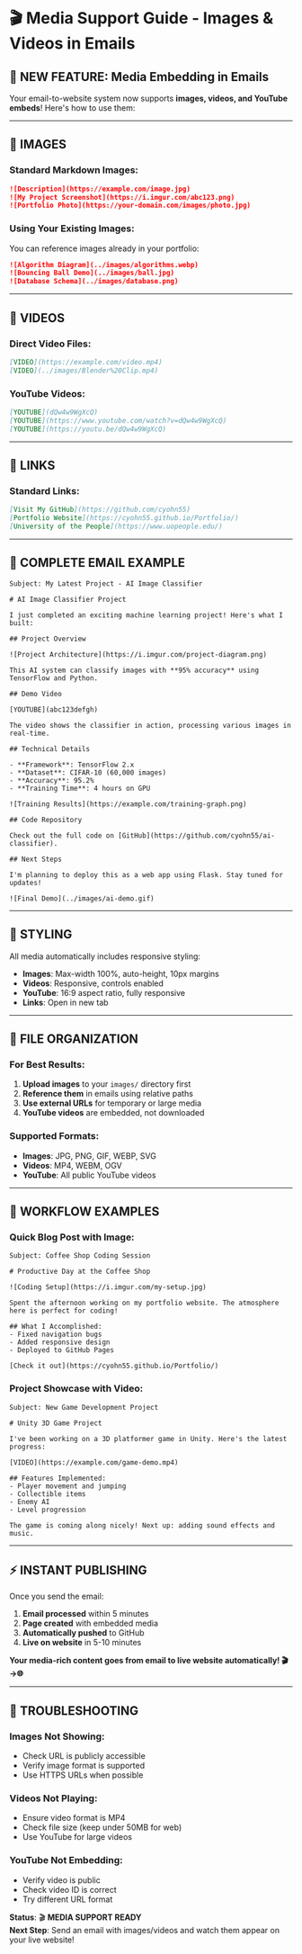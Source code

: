 # 🎬 Media Support Guide - Images & Videos in Emails

## 🎯 **NEW FEATURE: Media Embedding in Emails**

Your email-to-website system now supports **images, videos, and YouTube embeds**! Here's how to use them:

---

## 📸 **IMAGES**

### **Standard Markdown Images:**
```markdown
![Description](https://example.com/image.jpg)
![My Project Screenshot](https://i.imgur.com/abc123.png)
![Portfolio Photo](https://your-domain.com/images/photo.jpg)
```

### **Using Your Existing Images:**
You can reference images already in your portfolio:
```markdown
![Algorithm Diagram](../images/algorithms.webp)
![Bouncing Ball Demo](../images/ball.jpg)
![Database Schema](../images/database.png)
```

---

## 🎥 **VIDEOS**

### **Direct Video Files:**
```markdown
[VIDEO](https://example.com/video.mp4)
[VIDEO](../images/Blender%20Clip.mp4)
```

### **YouTube Videos:**
```markdown
[YOUTUBE](dQw4w9WgXcQ)
[YOUTUBE](https://www.youtube.com/watch?v=dQw4w9WgXcQ)
[YOUTUBE](https://youtu.be/dQw4w9WgXcQ)
```

---

## 🔗 **LINKS**

### **Standard Links:**
```markdown
[Visit My GitHub](https://github.com/cyohn55)
[Portfolio Website](https://cyohn55.github.io/Portfolio/)
[University of the People](https://www.uopeople.edu/)
```

---

## 📧 **COMPLETE EMAIL EXAMPLE**

```
Subject: My Latest Project - AI Image Classifier

# AI Image Classifier Project

I just completed an exciting machine learning project! Here's what I built:

## Project Overview

![Project Architecture](https://i.imgur.com/project-diagram.png)

This AI system can classify images with **95% accuracy** using TensorFlow and Python.

## Demo Video

[YOUTUBE](abc123defgh)

The video shows the classifier in action, processing various images in real-time.

## Technical Details

- **Framework**: TensorFlow 2.x
- **Dataset**: CIFAR-10 (60,000 images)
- **Accuracy**: 95.2%
- **Training Time**: 4 hours on GPU

![Training Results](https://example.com/training-graph.png)

## Code Repository

Check out the full code on [GitHub](https://github.com/cyohn55/ai-classifier).

## Next Steps

I'm planning to deploy this as a web app using Flask. Stay tuned for updates!

![Final Demo](../images/ai-demo.gif)
```

---

## 🎨 **STYLING**

All media automatically includes responsive styling:
- **Images**: Max-width 100%, auto-height, 10px margins
- **Videos**: Responsive, controls enabled
- **YouTube**: 16:9 aspect ratio, fully responsive
- **Links**: Open in new tab

---

## 📁 **FILE ORGANIZATION**

### **For Best Results:**
1. **Upload images** to your `images/` directory first
2. **Reference them** in emails using relative paths
3. **Use external URLs** for temporary or large media
4. **YouTube videos** are embedded, not downloaded

### **Supported Formats:**
- **Images**: JPG, PNG, GIF, WEBP, SVG
- **Videos**: MP4, WEBM, OGV
- **YouTube**: All public YouTube videos

---

## 🚀 **WORKFLOW EXAMPLES**

### **Quick Blog Post with Image:**
```
Subject: Coffee Shop Coding Session

# Productive Day at the Coffee Shop

![Coding Setup](https://i.imgur.com/my-setup.jpg)

Spent the afternoon working on my portfolio website. The atmosphere here is perfect for coding!

## What I Accomplished:
- Fixed navigation bugs
- Added responsive design
- Deployed to GitHub Pages

[Check it out](https://cyohn55.github.io/Portfolio/)
```

### **Project Showcase with Video:**
```
Subject: New Game Development Project

# Unity 3D Game Project

I've been working on a 3D platformer game in Unity. Here's the latest progress:

[VIDEO](https://example.com/game-demo.mp4)

## Features Implemented:
- Player movement and jumping
- Collectible items
- Enemy AI
- Level progression

The game is coming along nicely! Next up: adding sound effects and music.
```

---

## ⚡ **INSTANT PUBLISHING**

Once you send the email:
1. **Email processed** within 5 minutes
2. **Page created** with embedded media
3. **Automatically pushed** to GitHub
4. **Live on website** in 5-10 minutes

**Your media-rich content goes from email to live website automatically! 🎬→🌐**

---

## 🔧 **TROUBLESHOOTING**

### **Images Not Showing:**
- Check URL is publicly accessible
- Verify image format is supported
- Use HTTPS URLs when possible

### **Videos Not Playing:**
- Ensure video format is MP4
- Check file size (keep under 50MB for web)
- Use YouTube for large videos

### **YouTube Not Embedding:**
- Verify video is public
- Check video ID is correct
- Try different URL format

**Status**: 🎬 **MEDIA SUPPORT READY**  
**Next Step**: Send an email with images/videos and watch them appear on your live website! 